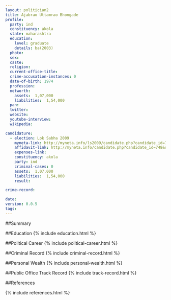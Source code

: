 ```yaml
---
layout: politician2
title: Ajabrao Uttamrao Bhongade
profile: 
  party: ind
  constituency: akola
  state: maharashtra
  education: 
    level: graduate
    details: ba(2003)
  photo: 
  sex: 
  caste: 
  religion: 
  current-office-title: 
  crime-accusation-instances: 0
  date-of-birth: 1974
  profession: 
  networth: 
    assets:  1,07,000
    liabilities:  1,54,000
  pan: 
  twitter: 
  website: 
  youtube-interview: 
  wikipedia: 

candidature: 
  - election: Lok Sabha 2009
    myneta-link: http://myneta.info/ls2009/candidate.php?candidate_id=748
    affidavit-link: http://myneta.info/candidate.php?candidate_id=748&scan=original
    expenses-link: 
    constituency: akola 
    party: ind
    criminal-cases: 0
    assets:  1,07,000
    liabilities:  1,54,000
    result:  

crime-record: 

date: 
version: 0.0.5
tags: 
---
```

##Summary


##Education
{% include education.html %}


##Political Career
{% include political-career.html %}


##Criminal Record
{% include criminal-record.html %}


##Personal Wealth
{% include personal-wealth.html %}


##Public Office Track Record
{% include track-record.html %}


##References


{% include references.html %}